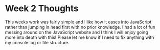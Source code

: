 # Week 2 Thoughts

This weeks work was fairly simple and I like how it eases into JavaScript rather than jumping in head first with no prior knowledge. I had a lot of fun messing around on the JavaScript website and I think I will enjoy going more into depth with this! Please let me know if I need to fix anything with my console log or file structure.
